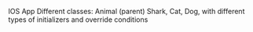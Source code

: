 IOS App Different classes: Animal (parent) Shark, Cat, Dog, with different types of initializers and override conditions
